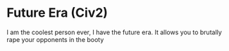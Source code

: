 # Future Era (Civ2)

I am the coolest person ever, I have the future era. It allows you to brutally rape your opponents in the booty